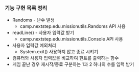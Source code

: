 
### 기능 구현 목록 정리
- Randoms - 난수 발생
    - camp.nextstep.edu.missionutils.Randoms API 사용
- readLine() - 사용자 입력값 받기
  - camp.nextstep.edu.missionutils.Console API 사용
- 사용자 입력값 예외처리
  - System.exit() 사용하지 않고 종료 시키기
- 컴퓨터와 사용자 입력값을 비교하여 힌트를 출력하는 함수
- 게임 끝난 경우 재시작/종료 구분하는 1과 2 하나의 수를 입력 받기
